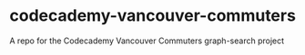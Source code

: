 # codecademy-vancouver-commuters
A repo for the Codecademy Vancouver Commuters graph-search project
